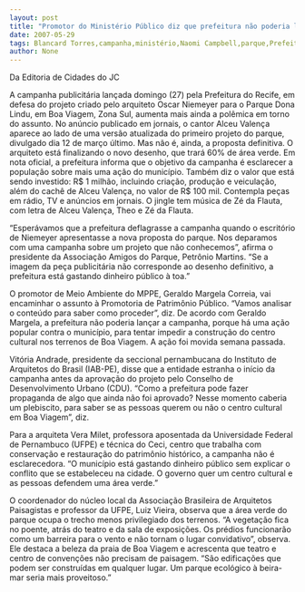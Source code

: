 ```yaml
---
layout: post
title: "Promotor do Ministério Público diz que prefeitura não poderia lançar campanha do parque"
date: 2007-05-29
tags: Blancard Torres,campanha,ministério,Naomi Campbell,parque,Prefeitura
author: None
---
```

Da Editoria de Cidades do JC

A campanha publicit&aacute;ria lan&ccedil;ada domingo (27) pela Prefeitura do Recife, em defesa do projeto criado pelo arquiteto Oscar Niemeyer para o Parque Dona Lindu, em Boa Viagem, Zona Sul, aumenta mais ainda a pol&ecirc;mica em torno do assunto. 
No an&uacute;ncio publicado em jornais, o cantor Alceu Valen&ccedil;a aparece ao lado de uma vers&atilde;o atualizada do primeiro projeto do parque, divulgado dia 12 de mar&ccedil;o &uacute;ltimo. Mas n&atilde;o &eacute;, ainda, a proposta definitiva. O arquiteto est&aacute; finalizando o novo desenho, que trar&aacute; 60% de &aacute;rea verde. 
Em nota oficial, a prefeitura informa que o objetivo da campanha &eacute; esclarecer a popula&ccedil;&atilde;o sobre mais uma a&ccedil;&atilde;o do munic&iacute;pio. Tamb&eacute;m diz o valor que est&aacute; sendo investido: R$ 1 milh&atilde;o, incluindo cria&ccedil;&atilde;o, produ&ccedil;&atilde;o e veicula&ccedil;&atilde;o, al&eacute;m do cach&ecirc; de Alceu Valen&ccedil;a, no valor de R$ 100 mil. Contempla pe&ccedil;as em r&aacute;dio, TV e an&uacute;ncios em jornais. O jingle tem m&uacute;sica de Z&eacute; da Flauta, com letra de Alceu Valen&ccedil;a, Theo e Z&eacute; da Flauta. 

&ldquo;Esper&aacute;vamos que a prefeitura deflagrasse a campanha quando o escrit&oacute;rio de Niemeyer apresentasse a nova proposta do parque. Nos deparamos com uma campanha sobre um projeto que n&atilde;o conhecemos&rdquo;, afirma o presidente da Associa&ccedil;&atilde;o Amigos do Parque, Petr&ocirc;nio Martins. &ldquo;Se a imagem da pe&ccedil;a publicit&aacute;ria n&atilde;o corresponde ao desenho definitivo, a prefeitura est&aacute; gastando dinheiro p&uacute;blico &agrave; toa.&rdquo; 

O promotor de Meio Ambiente do MPPE, Geraldo Margela Correia, vai encaminhar o assunto &agrave; Promotoria de Patrim&ocirc;nio P&uacute;blico. &ldquo;Vamos analisar o conte&uacute;do para saber como proceder&rdquo;, diz. De acordo com Geraldo Margela, a prefeitura n&atilde;o poderia lan&ccedil;ar a campanha, porque h&aacute; uma a&ccedil;&atilde;o popular contra o munic&iacute;pio, para tentar impedir a constru&ccedil;&atilde;o do centro cultural nos terrenos de Boa Viagem. A a&ccedil;&atilde;o foi movida semana passada. 

Vit&oacute;ria Andrade, presidente da seccional pernambucana do Instituto de Arquitetos do Brasil (IAB-PE), disse que a entidade estranha o in&iacute;cio da campanha antes da aprova&ccedil;&atilde;o do projeto pelo Conselho de Desenvolvimento Urbano (CDU). &ldquo;Como a prefeitura pode fazer propaganda de algo que ainda n&atilde;o foi aprovado? Nesse momento caberia um plebiscito, para saber se as pessoas querem ou n&atilde;o o centro cultural em Boa Viagem&rdquo;, diz. 

Para a arquiteta Vera Milet, professora aposentada da Universidade Federal de Pernambuco (UFPE) e t&eacute;cnica do Ceci, centro que trabalha com conserva&ccedil;&atilde;o e restaura&ccedil;&atilde;o do patrim&ocirc;nio hist&oacute;rico, a campanha n&atilde;o &eacute; esclarecedora. &ldquo;O munic&iacute;pio est&aacute; gastando dinheiro p&uacute;blico sem explicar o conflito que se estabeleceu na cidade. O governo quer um centro cultural e as pessoas defendem uma &aacute;rea verde.&rdquo; 

O coordenador do n&uacute;cleo local da Associa&ccedil;&atilde;o Brasileira de Arquitetos Paisagistas e professor da UFPE, Luiz Vieira, observa que a &aacute;rea verde do parque ocupa o trecho menos privilegiado dos terrenos. &ldquo;A vegeta&ccedil;&atilde;o fica no poente, atr&aacute;s do teatro e da sala de exposi&ccedil;&otilde;es. Os pr&eacute;dios funcionar&atilde;o como um barreira para o vento e n&atilde;o tornam o lugar convidativo&rdquo;, observa. 
Ele destaca a beleza da praia de Boa Viagem e acrescenta que teatro e centro de conven&ccedil;&otilde;es n&atilde;o precisam de paisagem. &ldquo;S&atilde;o edifica&ccedil;&otilde;es que podem ser constru&iacute;das em qualquer lugar. Um parque ecol&oacute;gico &agrave; beira-mar seria mais proveitoso.&rdquo;  